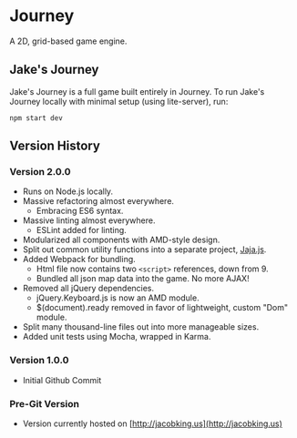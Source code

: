 # Journey
A 2D, grid-based game engine.

## Jake's Journey
Jake's Journey is a full game built entirely in Journey. To run Jake's Journey locally with minimal setup (using lite-server), run:

    npm start dev


## Version History
### Version 2.0.0

* Runs on Node.js locally.
* Massive refactoring almost everywhere.
    * Embracing ES6 syntax.
* Massive linting almost everywhere.
    * ESLint added for linting.
* Modularized all components with AMD-style design.
* Split out common utility functions into a separate project, [Jaja.js](https://github.com/jakery/jaja).
* Added Webpack for bundling.
    * Html file now contains two `<script>` references, down from 9.
    * Bundled all json map data into the game. No more AJAX!
* Removed all jQuery dependencies.
    * jQuery.Keyboard.js is now an AMD module.
    * $(document).ready removed in favor of lightweight, custom "Dom" module.
* Split many thousand-line files out into more manageable sizes.
* Added unit tests using Mocha, wrapped in Karma.

### Version 1.0.0
* Initial Github Commit

### Pre-Git Version
* Version currently hosted on [http://jacobking.us](http://jacobking.us)
